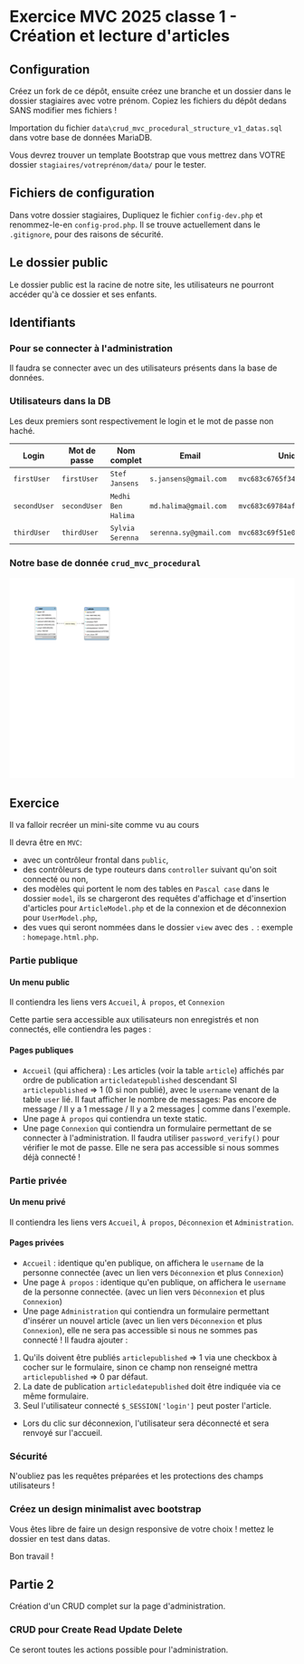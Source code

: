 # Exercice MVC 2025 classe 1 - Création et lecture d'articles

## Configuration

Créez un fork de ce dépôt, ensuite créez une branche et un dossier dans le dossier stagiaires avec votre prénom. Copiez les fichiers du dépôt dedans SANS modifier mes fichiers !

Importation du fichier `data\crud_mvc_procedural_structure_v1_datas.sql` dans votre base de données MariaDB.

Vous devrez trouver un template Bootstrap que vous mettrez dans VOTRE dossier `stagiaires/votreprénom/data/` pour le tester.

## Fichiers de configuration

Dans votre dossier stagiaires, Dupliquez le fichier `config-dev.php` et renommez-le-en `config-prod.php`. Il se trouve actuellement dans le `.gitignore`, pour des raisons de sécurité.

## Le dossier public

Le dossier public est la racine de notre site, les utilisateurs ne pourront accéder qu'à ce dossier et ses enfants.

## Identifiants

### Pour se connecter à l'administration

Il faudra se connecter avec un des utilisateurs présents dans la base de données.

### Utilisateurs dans la DB

Les deux premiers sont respectivement le login et le mot de passe non haché.

| Login | Mot de passe | Nom complet | Email | UniqID |
|-------|--------------|-------------|-------|--------|
|`firstUser`|`firstUser`|`Stef Jansens`| `s.jansens@gmail.com`|`mvc683c6765f34168.54713920`|
|`secondUser`|`secondUser`|`Medhi Ben Halima`| `md.halima@gmail.com`|`mvc683c69784afef0.29382054`|
|`thirdUser`|`thirdUser`|`Sylvia Serenna`| `serenna.sy@gmail.com`|`mvc683c69f51e0663.60425661`|


### Notre base de donnée `crud_mvc_procedural`

![DB schema](data/crud_mvc_procedural.svg)

## Exercice

Il va falloir recréer un mini-site comme vu au cours 

Il devra être en `MVC`:

- avec un contrôleur frontal dans `public`,
- des contrôleurs de type routeurs dans `controller` suivant qu'on soit connecté ou non,
- des modèles qui portent le nom des tables en `Pascal case` dans le dossier `model`, ils se chargeront des requêtes d'affichage et d'insertion d'articles pour `ArticleModel.php` et de la connexion et de déconnexion pour `UserModel.php`,
- des vues qui seront nommées dans le dossier `view` avec des `.` : exemple : `homepage.html.php`.

### Partie publique

#### Un menu public

Il contiendra les liens vers `Accueil`, `À propos`, et `Connexion`

Cette partie sera accessible aux utilisateurs non enregistrés et non connectés, elle contiendra les pages :

#### Pages publiques

- `Accueil` (qui affichera) : Les articles (voir la table `article`) affichés par ordre de publication `articledatepublished` descendant SI `articlepublished` => 1 (0 si non publié), avec le `username` venant de la table `user` lié. Il faut afficher le nombre de messages:
Pas encore de message / Il y a 1 message / Il y a 2 messages | comme dans l'exemple.
- Une page `À propos` qui contiendra un texte static.
- Une page `Connexion` qui contiendra un formulaire permettant de se connecter à l'administration. Il faudra utiliser `password_verify()` pour vérifier le mot de passe. Elle ne sera pas accessible si nous sommes déjà connecté !

### Partie privée

#### Un menu privé

Il contiendra les liens vers `Accueil`, `À propos`, `Déconnexion`
et `Administration`.

#### Pages privées

- `Accueil` : identique qu'en publique, on affichera le `username` de la personne connectée (avec un lien vers `Déconnexion` et plus `Connexion`)
- Une page `À propos` : identique qu'en publique, on affichera le `username` de la personne connectée. (avec un lien vers `Déconnexion` et plus `Connexion`)
- Une page `Administration` qui contiendra un formulaire permettant d'insérer un nouvel article (avec un lien vers `Déconnexion` et plus `Connexion`), elle ne sera pas accessible si nous ne sommes pas connecté ! Il faudra ajouter :

1. Qu'ils doivent être publiés `articlepublished` => 1 via une checkbox à cocher sur le formulaire, sinon ce champ non renseigné mettra `articlepublished` => 0 par défaut.
2. La date de publication `articledatepublished` doit être indiquée via ce même formulaire.
3. Seul l'utilisateur connecté `$_SESSION['login']` peut poster l'article.

- Lors du clic sur déconnexion, l'utilisateur sera déconnecté et sera renvoyé sur l'accueil.

### Sécurité

N'oubliez pas les requêtes préparées et les protections des champs utilisateurs !

### Créez un design minimalist avec bootstrap

Vous êtes libre de faire un design responsive de votre choix ! mettez le dossier en test dans datas.

Bon travail !

## Partie 2

Création d'un CRUD complet sur la page d'administration.

### CRUD pour Create Read Update Delete

Ce seront toutes les actions possible pour l'administration.
